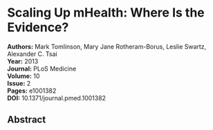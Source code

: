 # Scaling Up mHealth: Where Is the Evidence?

**Authors:** Mark Tomlinson, Mary Jane Rotheram-Borus, Leslie Swartz, Alexander C. Tsai  
**Year:** 2013  
**Journal:** PLoS Medicine  
**Volume:** 10  
**Issue:** 2  
**Pages:** e1001382  
**DOI:** 10.1371/journal.pmed.1001382  

## Abstract


